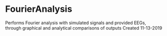 # FourierAnalysis
Performs  Fourier analysis with simulated signals and provided EEGs, through graphical and analytical comparisons of outputs
Created 11-13-2019
